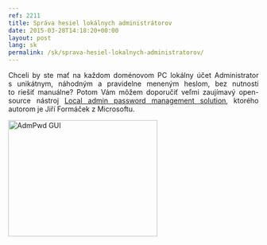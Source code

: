 ```yaml
---
ref: 2211
title: Správa hesiel lokálnych administrátorov
date: 2015-03-28T14:18:20+00:00
layout: post
lang: sk
permalink: /sk/sprava-hesiel-lokalnych-administratorov/
---
```

<p style="text-align: justify;">
  Chceli by&nbsp;ste mať na každom doménovom PC lokálny účet Administrator s unikátnym, náhodným a pravidelne meneným heslom, bez nutnosti to riešiť manuálne? Potom Vám môžem doporučiť veľmi zaujímavý open-source nástroj <a title="Local admin password management solution" href="https://code.msdn.microsoft.com/Solution-for-management-of-ae44e789">Local admin password management solution</a>, ktorého autorom je Jiří Formáček z Microsoftu.
</p>

<img class=" wp-image-2231 size-medium aligncenter" src="https://www.dsinternals.com/wp-content/uploads/admpwd-300x234.png" alt="AdmPwd GUI" width="300" height="234" srcset="https://www.dsinternals.com/wp-content/uploads/admpwd-300x234.png 300w, https://www.dsinternals.com/wp-content/uploads/admpwd.png 388w" sizes="(max-width: 300px) 100vw, 300px" />